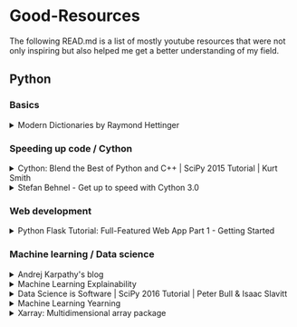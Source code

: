 # Good-Resources
The following READ.md is a list of mostly youtube resources that were not only inspiring but also helped me get a better understanding of my field.

## Python
### Basics
<details><summary>Modern Dictionaries by Raymond Hettinger</summary>
  
[![basic1](http://img.youtube.com/vi/p33CVV29OG8/0.jpg)](https://www.youtube.com/watch?v=p33CVV29OG8 "Modern Dictionaries by Raymond Hettinger")
</details>

### Speeding up code / Cython
<details><summary>Cython: Blend the Best of Python and C++ | SciPy 2015 Tutorial | Kurt Smith</summary>
  
[![speed1](http://img.youtube.com/vi/gMvkiQ-gOW8/0.jpg)](https://www.youtube.com/watch?v=gMvkiQ-gOW8 "Cython: Blend the Best of Python and C++ | SciPy 2015 Tutorial | Kurt Smith")
</details>
<details><summary>Stefan Behnel - Get up to speed with Cython 3.0</summary>
  
[![speed2](http://img.youtube.com/vi/lxh4lsvEBhI/0.jpg)](https://www.youtube.com/watch?v=lxh4lsvEBhI "Stefan Behnel - Get up to speed with Cython 3.0")
</details>

### Web development
<details><summary>Python Flask Tutorial: Full-Featured Web App Part 1 - Getting Started</summary>
  
[![web1](http://img.youtube.com/vi/MwZwr5Tvyxo/0.jpg)](https://www.youtube.com/watch?v=MwZwr5Tvyxo&list=PL-osiE80TeTs4UjLw5MM6OjgkjFeUxCYH "Python Flask Tutorial: Full-Featured Web App Part 1 - Getting Started")
</details>

### Machine learning / Data science

<details><summary>Andrej Karpathy's blog</summary>
  
[Overview of his blog](karpathy.github.io "Andrej Karpathy blog"), especially his [recipe for training neural networks](http://karpathy.github.io/2019/04/25/recipe/ "A Recipe for Training Neural Networks") is useful.
</details>

<details><summary>Machine Learning Explainability</summary>
  
[Some great Kaggle notebooks on how to explain the behavoir of your model.](https://www.kaggle.com/learn/machine-learning-explainability)
</details>

<details><summary>Data Science is Software | SciPy 2016 Tutorial | Peter Bull & Isaac Slavitt</summary>
  
[![Data science software](http://img.youtube.com/vi/EKUy0TSLg04/0.jpg)](www.youtube.com/watch?v=EKUy0TSLg04 "Data Science is Software | SciPy 2016 Tutorial | Peter Bull & Isaac Slavitt")
</details>


<details><summary>Machine Learning Yearning</summary>
  
[Machine Learning Yearning by Andrew NG](https://d2wvfoqc9gyqzf.cloudfront.net/content/uploads/2018/09/Ng-MLY01-13.pdf)
</details>

<details><summary>Xarray: Multidimensional array package</summary>
  
[![xarrray1](http://img.youtube.com/vi/X0pAhJgySxk/0.jpg)](https://www.youtube.com/watch?v=X0pAhJgySxk "20 minute introduction to this package")
[![xarrray2](http://img.youtube.com/vi/Ss4ryKukhi4/0.jpg)](https://www.youtube.com/watch?v=Ss4ryKukhi4 "Long tutorial about Xarray (part 1)")
[![xarrray3](http://img.youtube.com/vi/2H_4drBwORY/0.jpg)](https://www.youtube.com/watch?v=2H_4drBwORY "Long tutorial about Xarray (part 2)")
</details>
